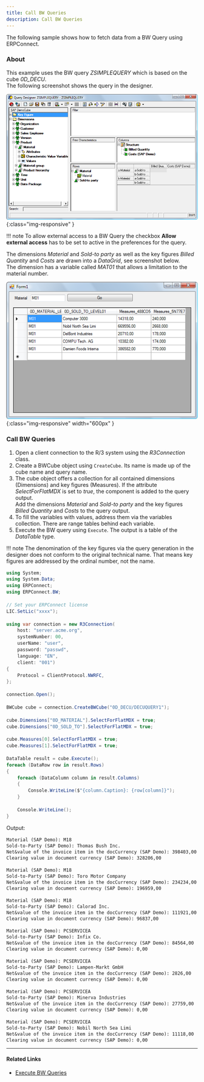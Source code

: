 ```yaml
---
title: Call BW Queries
description: Call BW Queries
---
```


The following sample shows how to fetch data from a BW Query using ERPConnect.

### About
This example uses the BW query *ZSIMPLEQUERY* which is based on the cube *0D_DECU*. <br>
The following screenshot shows the query in the designer. 

![BW-001]( ../../assets/images/BW-001.png){:class="img-responsive" }

!!! note
    To allow external access to a BW Query the checkbox **Allow external access** has to be set to active in the preferences for the query.

The dimensions *Material* and *Sold-to party* as well as the key figures *Billed Quantity* and *Costs* are drawn into a *DataGrid*, see screenshot below. <br>
The dimension has a variable called *MAT01* that allows a limitation to the material number.

![BW-002]( ../../assets/images/BW-002.png){:class="img-responsive" width="600px" }

### Call BW Queries
1. Open a client connection to the R/3 system using the *R3Connection* class.
2. Create a BWCube object using `CreateCube`. Its name is made up of the cube name and query name.
3. The cube object offers a collection for all contained dimensions (Dimensions) and key figures (Measures). 
If the attribute *SelectForFlatMDX* is set to *true*, the component is added to the query output. <br>
Add the dimensions *Material* and *Sold-to party* and the key figures *Billed Quantity* and *Costs* to the query output.
4. To fill the variables with values, address them via the variables collection. There are range tables behind each variable.
5. Execute the BW query using `Execute`. The output is a table of the *DataTable* type. 

!!! note
    The denomination of the key figures via the query generation in the designer does not conform to the original
    technical name. That means key figures are addressed by the ordinal number, not the name.


```csharp linenums="1" hl_lines="22 23 24 25 26 27 28 29 30" title="How to call BW Queries"
using System;
using System.Data;
using ERPConnect;
using ERPConnect.BW;

// Set your ERPConnect license
LIC.SetLic("xxxx");

using var connection = new R3Connection(
    host: "server.acme.org",
    systemNumber: 00,
    userName: "user",
    password: "passwd",
    language: "EN",
    client: "001")
{
    Protocol = ClientProtocol.NWRFC,
};

connection.Open();

BWCube cube = connection.CreateBWCube("0D_DECU/DECUQUERY1");

cube.Dimensions["0D_MATERIAL"].SelectForFlatMDX = true;
cube.Dimensions["0D_SOLD_TO"].SelectForFlatMDX = true;

cube.Measures[0].SelectForFlatMDX = true;
cube.Measures[1].SelectForFlatMDX = true;

DataTable result = cube.Execute();
foreach (DataRow row in result.Rows)
{
    foreach (DataColumn column in result.Columns)
    {
        Console.WriteLine($"{column.Caption}: {row[column]}");
    }

    Console.WriteLine();
}
```

Output:

```
Material (SAP Demo): M18
Sold-to-Party (SAP Demo): Thomas Bush Inc.
Net&value of the invoice item in the docCurrency (SAP Demo): 398403,00
Clearing value in document currency (SAP Demo): 328206,00

Material (SAP Demo): M18
Sold-to-Party (SAP Demo): Toro Motor Company
Net&value of the invoice item in the docCurrency (SAP Demo): 234234,00
Clearing value in document currency (SAP Demo): 196959,00

Material (SAP Demo): M18
Sold-to-Party (SAP Demo): Calorad Inc.
Net&value of the invoice item in the docCurrency (SAP Demo): 111921,00
Clearing value in document currency (SAP Demo): 96837,00

Material (SAP Demo): PCSERVICEA
Sold-to-Party (SAP Demo): Infix Co.
Net&value of the invoice item in the docCurrency (SAP Demo): 84564,00
Clearing value in document currency (SAP Demo): 0,00

Material (SAP Demo): PCSERVICEA
Sold-to-Party (SAP Demo): Lampen-Markt GmbH
Net&value of the invoice item in the docCurrency (SAP Demo): 2826,00
Clearing value in document currency (SAP Demo): 0,00

Material (SAP Demo): PCSERVICEA
Sold-to-Party (SAP Demo): Minerva Industries
Net&value of the invoice item in the docCurrency (SAP Demo): 27759,00
Clearing value in document currency (SAP Demo): 0,00

Material (SAP Demo): PCSERVICEA
Sold-to-Party (SAP Demo): Nobil North Sea Limi
Net&value of the invoice item in the docCurrency (SAP Demo): 11118,00
Clearing value in document currency (SAP Demo): 0,00
```

****
#### Related Links
- [Execute BW Queries](../../samples/execute-bw-queries.md)
